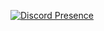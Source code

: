 
[![Discord Presence](https://lanyard.cnrad.dev/api/795761865690316811)](https://discord.com/users/795761865690316811)

